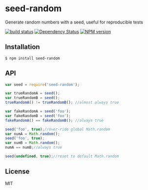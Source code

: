 # seed-random

Generate random numbers with a seed, useful for reproducible tests


[![build status](https://secure.travis-ci.org/ForbesLindesay/seed-random.png?branch=master)](http://travis-ci.org/ForbesLindesay/seed-random)
[![Dependency Status](https://gemnasium.com/ForbesLindesay/seed-random.png)](https://gemnasium.com/ForbesLindesay/seed-random)
[![NPM version](https://badge.fury.io/js/seed-random.png)](http://badge.fury.io/js/seed-random)

## Installation

    $ npm install seed-random

## API

```javascript
var seed = require('seed-random');

var trueRandomA = seed();
var trueRandomB = seed();
trueRandomA() != trueRandomB(); //almost always true

var fakeRandomA = seed('foo');
var fakeRandomB = seed('foo');
fakeRandomA() == fakeRandomB(); //always true

seed('foo', true);//over-ride global Math.random
var numA = Math.random();
seed('foo', true);
var numB = Math.random();
numA == numB;//always true

seed(undefined, true);//reset to default Math.random
```

## License

MIT
